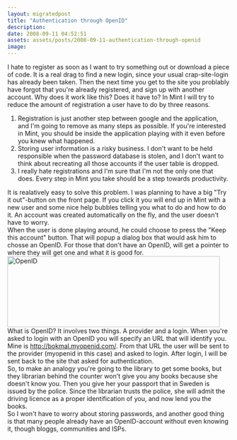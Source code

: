 ```yaml
---
layout: migratedpost
title: "Authentication through OpenID"
description:
date: 2008-09-11 04:52:51
assets: assets/posts/2008-09-11-authentication-through-openid
image: 
---
```


<p>I hate to register as soon as I want to try something out or download a piece of code. It is a real drag to find a new login, since your usual crap-site-login has already been taken. Then the next time you get to the site you problably have forgot that you're already registered, and sign up with another account.  Why does it work like this? Does it have to? In Mint I will try to reduce the amount of registration a user have to do by three reasons.</p>
<ol>
<li>Registration is just another step between google and the application, and I'm going to remove as many steps as possible. If you're interested in Mint, you should be inside the application playing with it even before you knew what happened. </li>
<li>Storing user information is a risky business. I don't want to be held responsible when the password database is stolen, and I don't want to think about recreating all those accounts if the user table is dropped.</li>
<li>I really hate registrations and I'm sure that I'm not the only one that does. Every step in Mint you take should be a step towards productivity.</li>
</ol>
<div>It is realatively easy to solve this problem. I was planning to have a big "Try it out"-button on the front page. If you click it you will end up in Mint with a new user and some nice help bubbles telling you what to do and how to do it. An account was created automatically on the fly, and the user doesn't have to worry.</div>
<div>When the user is done playing around, he could choose to press the "Keep this account" button. That will popup a dialog box that would ask him to chosse an OpenID. For those that don't have an OpenID, will get a pointer to where they will get one and what it is good for.</div>
<div></div>
<div><a href="http://www.openid.net"><img height="160" width="480" alt="OpenID" src="http://openid.net/wp-content/uploads/2007/10/openid_big_logo_text.png" title="OpenID logo" class=" " /></a></div>
<div></div>
<div>What is OpenID? It involves two things. A provider and a login. When you're asked to login with an OpenID you will specify an URL that will identify you. Mine is <a href="http://bokmal.myopenid.com/">http://bokmal.myopenid.com/</a>. From that URL the user will be sent to the provider (myopenid in this case) and asked to login. After login, I will be sent back to the site that asked for authentication.</div>
<div>So, to make an analogy you're going to the library to get some books, but they librarian behind the counter won't give you any books because she doesn't know you. Then you give her your passport that in Sweden is issued by the police. Since the librarian trusts the police, she will admit the driving licence as a proper identification of you, and now lend you the books.</div>
<div>So I won't have to worry about storing passwords, and another good thing is that many people already have an OpenID-account without even knowing it, though bloggs, communities and ISPs.</div>
